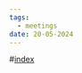 ```yaml
---
tags:
  - meetings
date: 20-05-2024
---
```

#[index](notes/general-circle/old-gc-meetings/index.md) 
